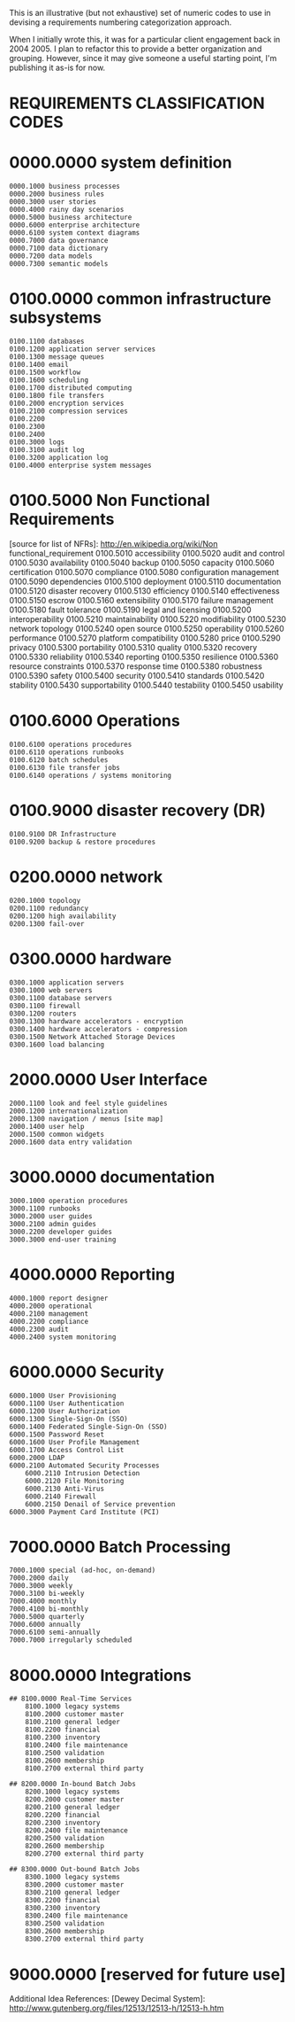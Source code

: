 
This is an illustrative (but not exhaustive) set of numeric codes to use in devising a requirements numbering 
categorization approach.

When I initially wrote this, it was for a particular client engagement back in 2004 2005.  I plan to refactor this 
to provide a better organization and grouping.  However, since it may give someone a useful starting point, I'm 
publishing it as-is for now.


# REQUIREMENTS CLASSIFICATION CODES

# 0000.0000 system definition
	0000.1000 business processes
	0000.2000 business rules
	0000.3000 user stories
	0000.4000 rainy day scenarios
	0000.5000 business architecture
	0000.6000 enterprise architecture
	0000.6100 system context diagrams
	0000.7000 data governance
	0000.7100 data dictionary
	0000.7200 data models
	0000.7300 semantic models


# 0100.0000 common infrastructure subsystems
	0100.1100 databases
	0100.1200 application server services
	0100.1300 message queues
	0100.1400 email
	0100.1500 workflow
	0100.1600 scheduling
	0100.1700 distributed computing
	0100.1800 file transfers
	0100.2000 encryption services
	0100.2100 compression services
	0100.2200  
	0100.2300 
	0100.2400  
	0100.3000 logs
	0100.3100 audit log
	0100.3200 application log
	0100.4000 enterprise system messages

# 0100.5000 Non Functional Requirements
[source for list of NFRs]: http://en.wikipedia.org/wiki/Non functional_requirement
	0100.5010 accessibility
	0100.5020 audit and control
	0100.5030 availability
	0100.5040 backup
	0100.5050 capacity
	0100.5060 certification
	0100.5070 compliance
	0100.5080 configuration management
	0100.5090 dependencies
	0100.5100 deployment
	0100.5110 documentation
	0100.5120 disaster recovery
	0100.5130 efficiency
	0100.5140 effectiveness
	0100.5150 escrow
	0100.5160 extensibility
	0100.5170 failure management
	0100.5180 fault tolerance
	0100.5190 legal and licensing
	0100.5200 interoperability
	0100.5210 maintainability
	0100.5220 modifiability
	0100.5230 network topology
	0100.5240 open source
	0100.5250 operability
	0100.5260 performance
	0100.5270 platform compatibility
	0100.5280 price
	0100.5290 privacy
	0100.5300 portability
	0100.5310 quality
	0100.5320 recovery
	0100.5330 reliability
	0100.5340 reporting
	0100.5350 resilience
	0100.5360 resource constraints
	0100.5370 response time
	0100.5380 robustness
	0100.5390 safety
	0100.5400 security
	0100.5410 standards
	0100.5420 stability
	0100.5430 supportability
	0100.5440 testability
	0100.5450 usability



# 0100.6000 Operations
	0100.6100 operations procedures
	0100.6110 operations runbooks
	0100.6120 batch schedules
	0100.6130 file transfer jobs
	0100.6140 operations / systems monitoring
	


# 0100.9000 disaster recovery (DR)
	0100.9100 DR Infrastructure
	0100.9200 backup & restore procedures


# 0200.0000 network
	0200.1000 topology
	0200.1100 redundancy
	0200.1200 high availability
	0200.1300 fail-over


# 0300.0000 hardware
	0300.1000 application servers
	0300.1000 web servers
	0300.1100 database servers
	0300.1100 firewall
	0300.1200 routers
	0300.1300 hardware accelerators - encryption
	0300.1400 hardware accelerators - compression
	0300.1500 Network Attached Storage Devices
	0300.1600 load balancing



# 2000.0000 User Interface
	2000.1100 look and feel style guidelines
	2000.1200 internationalization
	2000.1300 navigation / menus [site map]
	2000.1400 user help
	2000.1500 common widgets
	2000.1600 data entry validation




# 3000.0000 documentation
	3000.1000 operation procedures
	3000.1100 runbooks
	3000.2000 user guides
	3000.2100 admin guides
	3000.2200 developer guides
	3000.3000 end-user training



# 4000.0000 Reporting
	4000.1000 report designer
	4000.2000 operational
	4000.2100 management
	4000.2200 compliance
	4000.2300 audit
	4000.2400 system monitoring


# 6000.0000 Security
	6000.1000 User Provisioning
	6000.1100 User Authentication
	6000.1200 User Authorization
	6000.1300 Single-Sign-On (SSO)
	6000.1400 Federated Single-Sign-On (SSO)
	6000.1500 Password Reset
	6000.1600 User Profile Management
	6000.1700 Access Control List
	6000.2000 LDAP
	6000.2100 Automated Security Processes
		6000.2110 Intrusion Detection
		6000.2120 File Monitoring
		6000.2130 Anti-Virus
		6000.2140 Firewall
		6000.2150 Denail of Service prevention
	6000.3000 Payment Card Institute (PCI)
	

# 7000.0000 Batch Processing
	7000.1000 special (ad-hoc, on-demand)
	7000.2000 daily
	7000.3000 weekly
	7000.3100 bi-weekly
	7000.4000 monthly
	7000.4100 bi-monthly
	7000.5000 quarterly
	7000.6000 annually
	7000.6100 semi-annually
	7000.7000 irregularly scheduled


# 8000.0000 Integrations
	## 8100.0000 Real-Time Services
		8100.1000 legacy systems
		8100.2000 customer master
		8100.2100 general ledger
		8100.2200 financial
		8100.2300 inventory
		8100.2400 file maintenance
		8100.2500 validation
		8100.2600 membership
		8100.2700 external third party

	## 8200.0000 In-bound Batch Jobs
		8200.1000 legacy systems
		8200.2000 customer master
		8200.2100 general ledger
		8200.2200 financial
		8200.2300 inventory
		8200.2400 file maintenance
		8200.2500 validation
		8200.2600 membership
		8200.2700 external third party
	
	## 8300.0000 Out-bound Batch Jobs
		8300.1000 legacy systems
		8300.2000 customer master
		8300.2100 general ledger
		8300.2200 financial
		8300.2300 inventory
		8300.2400 file maintenance
		8300.2500 validation
		8300.2600 membership
		8300.2700 external third party



# 9000.0000 [reserved for future use]


Additional Idea References:
	[Dewey Decimal System]: http://www.gutenberg.org/files/12513/12513-h/12513-h.htm
